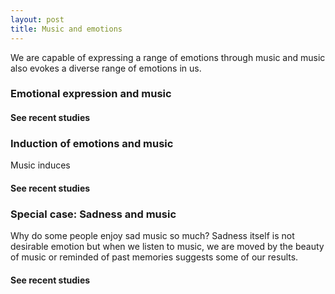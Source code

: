 ```yaml
---
layout: post
title: Music and emotions
---
```


We are capable of expressing a range of emotions through music and music also evokes a diverse range of emotions in us.

### Emotional expression and music

#### See recent studies
<script src="https://bibbase.org/show?bib=https%3A%2F%2Ftuomaseerola.github.io%2FEerola.bib&commas=true&authorFirst=true&filter=keyword:"Emotional expression"&folding=0&theme=simple&limit=5&hidemenu=true"></script>

### Induction of emotions and music

Music induces

#### See recent studies
<script src="https://bibbase.org/show?bib=https%3A%2F%2Ftuomaseerola.github.io%2FEerola.bib&commas=true&authorFirst=true&filter=keyword:"Music & emotion"&folding=1&theme=simple&limit=5&hidemenu=true"></script>

### Special case: Sadness and music

Why do some people enjoy sad music so much? Sadness itself is not desirable emotion but when we listen to music, we are moved by the beauty of music or reminded of past memories suggests some of our results.  

#### See recent studies
<script src="https://bibbase.org/show?bib=https%3A%2F%2Ftuomaseerola.github.io%2FEerola.bib&authorFirst=true&commas=true&jsonp=1&filter=keyword:Sadness&folding=0&theme=simple&hidemenu=true"></script>

